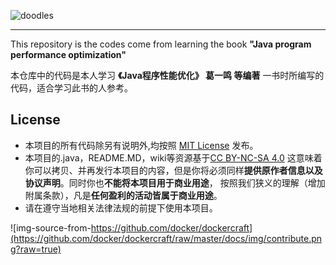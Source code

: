 ![doodles](https://www.google.com/logos/doodles/2016/teachers-day-2016-us-6296626244091904.2-hp2x.gif)

----

This repository is the codes come from learning the book **"Java program performance optimization"**

本仓库中的代码是本人学习 **《Java程序性能优化》 葛一鸣 等编著** 一书时所编写的代码，适合学习此书的人参考。

## License
- 本项目的所有代码除另有说明外,均按照 [MIT License](https://github.com/racaljk/hosts/blob/master/LICENSE) 发布。
- 本项目的.java，README.MD，wiki等资源基于[CC BY-NC-SA 4.0](https://creativecommons.org/licenses/by-nc-sa/4.0/)
这意味着你可以拷贝、并再发行本项目的内容，但是你将必须同样**提供原作者信息以及协议声明**。同时你也**不能将本项目用于商业用途**，
按照我们狭义的理解（增加附属条款），凡是**任何盈利的活动皆属于商业用途**。
- 请在遵守当地相关法律法规的前提下使用本项目。

![img-source-from-https://github.com/docker/dockercraft](https://github.com/docker/dockercraft/raw/master/docs/img/contribute.png?raw=true)
